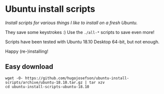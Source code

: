# Ubuntu install scripts

_Install scripts for various things I like to install on a fresh Ubuntu._

They save some keystrokes :) Use the `./all-*` scripts to save even more!

Scripts have been tested with Ubuntu 18.10 Desktop 64-bit, but not enough.

Happy (re-)installing!

## Easy download

	wget -O- https://github.com/hugojosefson/ubuntu-install-scripts/archive/ubuntu-18.10.tar.gz | tar xzv
	cd ubuntu-install-scripts-ubuntu-18.10

